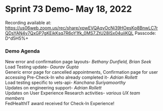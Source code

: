 <h1>Sprint 73 Demo- May 18, 2022</h1>

Recording available at: 
https://us06web.zoom.us/rec/share/xpwEVQAqvOcNj39HOesKp8BnwLC7rQDsYAN4v7QxGP7gKEikKsq7R6oY1fk_0MS7.ZtU28lSx04uiiKQL
Passcode: D^d5H5%+

<h3>Demo Agenda</h3>
New error and confirmation page layouts- <i>Bethany Dunfield, Brian Seek</i><br>
Load Testing update- <i>Gaurav Gupta</i><br>
Generic error page for cancelled appointments, Confirmation page for user accessing Pre-Check-In who already completed it- <i>Adrian Rollett</i><br>
Load testing specific to vets-api- <i>Kanchana Suriyamoorthy</i><br>
Updates on engineering support- <i>Adrian Rollett</i><br>
Updates on User Experience Research activities- <i>various UX team members</i><br>
FedHealthIT award received for Check-In Experience! 
